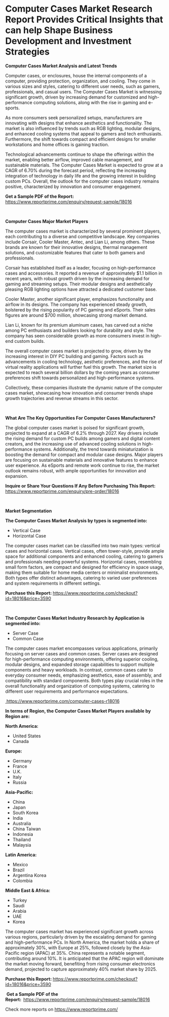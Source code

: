 <p><h1>Computer Cases Market Research Report Provides Critical Insights that can help Shape Business Development and Investment Strategies</h1></p><p><strong>Computer Cases Market Analysis and Latest Trends</strong></p>
<p><p>Computer cases, or enclosures, house the internal components of a computer, providing protection, organization, and cooling. They come in various sizes and styles, catering to different user needs, such as gamers, professionals, and casual users. The Computer Cases Market is witnessing significant growth, driven by increasing demand for customized and high-performance computing solutions, along with the rise in gaming and e-sports.</p><p>As more consumers seek personalized setups, manufacturers are innovating with designs that enhance aesthetics and functionality. The market is also influenced by trends such as RGB lighting, modular designs, and enhanced cooling systems that appeal to gamers and tech enthusiasts. Furthermore, the shift towards compact and efficient designs for smaller workstations and home offices is gaining traction.</p><p>Technological advancements continue to shape the offerings within the market, enabling better airflow, improved cable management, and sustainable materials. The Computer Cases Market is expected to grow at a CAGR of 6.70% during the forecast period, reflecting the increasing integration of technology in daily life and the growing interest in building custom PCs. Overall, the outlook for the computer cases industry remains positive, characterized by innovation and consumer engagement.</p></p>
<p><strong>Get a Sample PDF of the Report:&nbsp;</strong> <a href="https://www.reportprime.com/enquiry/request-sample/18016?utm_campaign=3185&utm_medium=2&utm_source=Github&utm_content=ia&utm_term=18032025&utm_id=computer-cases">https://www.reportprime.com/enquiry/request-sample/18016</a></p>
<p>&nbsp;</p>
<p><strong>Computer Cases Major Market Players</strong></p>
<p><p>The computer cases market is characterized by several prominent players, each contributing to a diverse and competitive landscape. Key companies include Corsair, Cooler Master, Antec, and Lian Li, among others. These brands are known for their innovative designs, thermal management solutions, and customizable features that cater to both gamers and professionals.</p><p>Corsair has established itself as a leader, focusing on high-performance cases and accessories. It reported a revenue of approximately $1.1 billion in recent years, with robust growth driven by the increasing demand for gaming and streaming setups. Their modular designs and aesthetically pleasing RGB lighting options have attracted a dedicated customer base.</p><p>Cooler Master, another significant player, emphasizes functionality and airflow in its designs. The company has experienced steady growth, bolstered by the rising popularity of PC gaming and eSports. Their sales figures are around $700 million, showcasing strong market demand.</p><p>Lian Li, known for its premium aluminum cases, has carved out a niche among PC enthusiasts and builders looking for durability and style. The company has seen considerable growth as more consumers invest in high-end custom builds.</p><p>The overall computer cases market is projected to grow, driven by the increasing interest in DIY PC building and gaming. Factors such as advancements in cooling technology, aesthetic preferences, and the rise of virtual reality applications will further fuel this growth. The market size is expected to reach several billion dollars by the coming years as consumer preferences shift towards personalized and high-performance systems.</p><p>Collectively, these companies illustrate the dynamic nature of the computer cases market, showcasing how innovation and consumer trends shape growth trajectories and revenue streams in this sector.</p></p>
<p>&nbsp;</p>
<p><strong>What Are The Key Opportunities For Computer Cases Manufacturers?</strong></p>
<p><p>The global computer cases market is poised for significant growth, projected to expand at a CAGR of 6.2% through 2027. Key drivers include the rising demand for custom PC builds among gamers and digital content creators, and the increasing use of advanced cooling solutions in high-performance systems. Additionally, the trend towards miniaturization is boosting the demand for compact and modular case designs. Major players are focusing on sustainable materials and innovative features to enhance user experience. As eSports and remote work continue to rise, the market outlook remains robust, with ample opportunities for innovation and expansion.</p></p>
<p><strong>Inquire or Share Your Questions If Any Before Purchasing This Report:</strong> <a href="https://www.reportprime.com/enquiry/pre-order/18016?utm_campaign=3185&utm_medium=2&utm_source=Github&utm_content=ia&utm_term=18032025&utm_id=computer-cases">https://www.reportprime.com/enquiry/pre-order/18016</a></p>
<p>&nbsp;</p>
<p><strong>Market Segmentation</strong></p>
<p><strong>The Computer Cases Market Analysis by types is segmented into:</strong></p>
<p><ul><li>Vertical Case</li><li>Horizontal Case</li></ul></p>
<p><p>The computer cases market can be classified into two main types: vertical cases and horizontal cases. Vertical cases, often tower-style, provide ample space for additional components and enhanced cooling, catering to gamers and professionals needing powerful systems. Horizontal cases, resembling small form factors, are compact and designed for efficiency in space usage, making them suitable for home media centers or minimalist environments. Both types offer distinct advantages, catering to varied user preferences and system requirements in different settings.</p></p>
<p><strong>Purchase this Report:&nbsp;</strong><a href="https://www.reportprime.com/checkout?id=18016&price=3590&utm_campaign=3185&utm_medium=2&utm_source=Github&utm_content=ia&utm_term=18032025&utm_id=computer-cases">https://www.reportprime.com/checkout?id=18016&price=3590</a></p>
<p>&nbsp;</p>
<p><strong>The Computer Cases Market Industry Research by Application is segmented into:</strong></p>
<p><ul><li>Server Case</li><li>Common Case</li></ul></p>
<p><p>The computer cases market encompasses various applications, primarily focusing on server cases and common cases. Server cases are designed for high-performance computing environments, offering superior cooling, modular designs, and expanded storage capabilities to support multiple components and heavy workloads. In contrast, common cases cater to everyday consumer needs, emphasizing aesthetics, ease of assembly, and compatibility with standard components. Both types play crucial roles in the overall functionality and organization of computing systems, catering to different user requirements and performance expectations.</p></p>
<p><a href="https://www.reportprime.com/computer-cases-r18016?utm_campaign=3185&utm_medium=2&utm_source=Github&utm_content=ia&utm_term=18032025&utm_id=computer-cases">&nbsp;https://www.reportprime.com/computer-cases-r18016</a></p>
<p><strong>In terms of Region, the Computer Cases Market Players available by Region are:</strong></p>
<p>
    <p> <strong> North America: </strong>
        <ul>
            <li>United States</li>
            <li>Canada</li>
        </ul>
        </p> 
    <p> <strong> Europe: </strong>
        <ul>
            <li>Germany</li>
            <li>France</li>
            <li>U.K.</li>
            <li>Italy</li>
            <li>Russia</li>
        </ul>
        </p> 
    <p> <strong> Asia-Pacific: </strong>
        <ul>
            <li>China</li>
            <li>Japan</li>
            <li>South Korea</li>
            <li>India</li>
            <li>Australia</li>
            <li>China Taiwan</li>
            <li>Indonesia</li>
            <li>Thailand</li>
            <li>Malaysia</li>
        </ul>
        </p> 
    <p> <strong> Latin America: </strong>
        <ul>
            <li>Mexico</li>
            <li>Brazil</li>
            <li>Argentina Korea</li>
            <li>Colombia</li>
        </ul>
        </p> 
    <p> <strong> Middle East & Africa: </strong>
        <ul>
            <li>Turkey</li>
            <li>Saudi</li>
            <li>Arabia</li>
            <li>UAE</li>
            <li>Korea</li>
        </ul>
    </p>
    </p>
<p><p>The computer cases market has experienced significant growth across various regions, particularly driven by the escalating demand for gaming and high-performance PCs. In North America, the market holds a share of approximately 30%, with Europe at 25%, followed closely by the Asia-Pacific region (APAC) at 35%. China represents a notable segment, contributing around 10%. It is anticipated that the APAC region will dominate the market moving forward, benefiting from rising consumer electronics demand, projected to capture approximately 40% market share by 2025.</p></p>
<p><strong>Purchase this Report: </strong><a href="https://www.reportprime.com/checkout?id=18016&price=3590&utm_campaign=3185&utm_medium=2&utm_source=Github&utm_content=ia&utm_term=18032025&utm_id=computer-cases">https://www.reportprime.com/checkout?id=18016&price=3590</a></p>
<p>&nbsp;<strong>Get a Sample PDF of the Report:&nbsp;&nbsp;</strong><a href="https://www.reportprime.com/enquiry/request-sample/18016?utm_campaign=3185&utm_medium=2&utm_source=Github&utm_content=ia&utm_term=18032025&utm_id=computer-cases">https://www.reportprime.com/enquiry/request-sample/18016</a></p>
<p><strong></strong></p>
<p>Check more reports on <a href="https://www.reportprime.com/?utm_campaign=3185&utm_medium=2&utm_source=Github&utm_content=ia&utm_term=18032025&utm_id=computer-cases">https://www.reportprime.com/</a></p>
